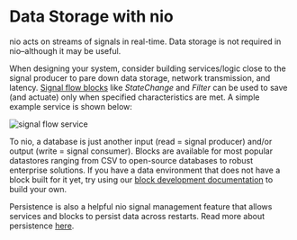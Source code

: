 # Data Storage with nio

nio acts on streams of signals in real-time. Data storage is not required in nio–although it may be useful.

When designing your system, consider building services/logic close to the signal producer to pare down data storage, network transmission, and latency. [Signal flow blocks](https://blocks.n.io/?category=Signal%20Flow) like _StateChange_ and _Filter_ can be used to save (and actuate) only when specified characteristics are met. A simple example service is shown below:

![signal flow service](/img/signal-flow-service.png)

To nio, a database is just another input (read = signal producer) and/or output (write = signal consumer). Blocks are available for most popular datastores ranging from CSV to open-source databases to robust enterprise solutions. If you have a data environment that does not have a block built for it yet, try using our [block development documentation](/blocks/block-development/README.md) to build your own.

Persistence is also a helpful nio signal management feature that allows services and blocks to persist data across restarts. Read more about persistence [here](/data/persistence.md).
